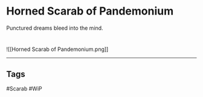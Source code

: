 # Horned Scarab of Pandemonium
Punctured dreams bleed into the mind.

#
![[Horned Scarab of Pandemonium.png]]

---
## Tags
#Scarab
#WiP 